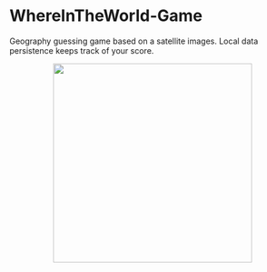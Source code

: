 # WhereInTheWorld-Game
Geography guessing game based on a satellite images. Local data persistence keeps track of your score. 

<p align="center">
  <img src="https://cloud.githubusercontent.com/assets/15159970/20363434/3016d470-ac0d-11e6-8746-2cbdc6348246.gif" width="350"/>
</p>

